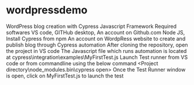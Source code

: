 # wordpressdemo
WordPress blog creation with Cypress Javascript Framework
Required softwares
VS code, GITHub desktop, An account on Github.com
Node JS, Install Cypress from npm
An account on WordpRess website to create and publish blog through Cypress automation
After cloning the repository, open the project in VS code
The Javascript file which runs automation is located at cypress\integration\examples\MyFirstTest.js
Launch Test runner from VS code or from commandline using the below command
<Project directory\node_modules\.bin\cypress open>
Once the Test Runner window is open, click on MyFirstTest.js to launch the test

